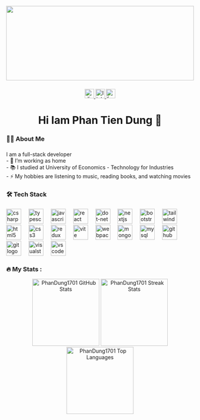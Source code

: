 <br clear="both">

<div align="center">
  <img width="100%" height="200" object-fit: cover src="[https://i.redd.it/bocchi-the-rock-profile-banners-v0-5xwplx9pz58a1.jpg?width=1080&format=pjpg&auto=webp&s=28e93a26ff958ba25e7b2375cef63ab4e70fc9b6](https://t3.ftcdn.net/jpg/08/76/40/50/360_F_876405020_nIbfbYowXkn5nQfOjYdtuKwFjkTBU5fG.jpg)"  />
</div>

###

<div align="center">
  <a href="https://discord.gg/kqhkPa4p" target="_blank">
    <img src="https://img.shields.io/static/v1?message=Discord&logo=discord&label=&color=7289DA&logoColor=white&labelColor=&style=for-the-badge" height="25" alt="discord logo" />
  </a>
  <a href="https://www.linkedin.com/in/dung-phan-6b41a9299/" target="_blank">
    <img src="https://img.shields.io/static/v1?message=LinkedIn&logo=linkedin&label=&color=0A66C2&logoColor=white&labelColor=&style=for-the-badge" height="25" alt="linkedin logo" />
  </a>
  <a href="https://www.facebook.com/phandung1701/" target="_blank">
    <img src="https://img.shields.io/static/v1?message=Facebook&logo=facebook&label=&color=1877F2&logoColor=white&labelColor=&style=for-the-badge" height="25" alt="facebook logo" />
  </a>
</div>

###

<h1 align="center">Hi Iam Phan Tien Dung 👋</h1>

###

<h3 align="left">👩‍💻  About Me</h3>

###

<p align="left">I am a full-stack developer<br>- 🔭 I’m working as home<br>- 📚 I studied at University of Economics - Technology for Industries<br>- ⚡ My hobbies are listening to music, reading books, and watching movies</p>

###

<h3 align="left">🛠 Tech Stack</h3>

###

<div align="left">
  <img src="https://cdn.jsdelivr.net/gh/devicons/devicon/icons/csharp/csharp-original.svg" height="40" alt="csharp logo"  />
  <img width="12" />
  <img src="https://skillicons.dev/icons?i=ts" height="40" alt="typescript logo"  />
  <img width="12" />
  <img src="https://skillicons.dev/icons?i=js" height="40" alt="javascript logo"  />
  <img width="12" />
  <img src="https://skillicons.dev/icons?i=react" height="40" alt="react logo"  />
  <img width="12" />
  <img src="https://skillicons.dev/icons?i=dotnet" height="40" alt="dot-net logo"  />
  <img width="12" />
  <img src="https://skillicons.dev/icons?i=nextjs" height="40" alt="nextjs logo"  />
  <img width="12" />
  <img src="https://skillicons.dev/icons?i=bootstrap" height="40" alt="bootstrap logo"  />
  <img width="12" />
  <img src="https://skillicons.dev/icons?i=tailwind" height="40" alt="tailwindcss logo"  />
  <img width="12" />
  <img src="https://skillicons.dev/icons?i=html" height="40" alt="html5 logo"  />
  <img width="12" />
  <img src="https://skillicons.dev/icons?i=css" height="40" alt="css3 logo"  />
  <img width="12" />
  <img src="https://skillicons.dev/icons?i=redux" height="40" alt="redux logo"  />
  <img width="12" />
  <img src="https://skillicons.dev/icons?i=vite" height="40" alt="vite logo"  />
  <img width="12" />
  <img src="https://skillicons.dev/icons?i=webpack" height="40" alt="webpack logo"  />
  <img width="12" />
  <img src="https://skillicons.dev/icons?i=mongodb" height="40" alt="mongodb logo"  />
  <img width="12" />
  <img src="https://skillicons.dev/icons?i=mysql" height="40" alt="mysql logo"  />
  <img width="12" />
  <img src="https://skillicons.dev/icons?i=github" height="40" alt="github logo"  />
  <img width="12" />
  <img src="https://skillicons.dev/icons?i=git" height="40" alt="git logo"  />
  <img width="12" />
  <img src="https://skillicons.dev/icons?i=visualstudio" height="40" alt="visualstudio logo"  />
  <img width="12" />
  <img src="https://cdn.jsdelivr.net/gh/devicons/devicon/icons/vscode/vscode-original.svg" height="40" alt="vscode logo"  />
</div>

###

<h3 align="left">🔥   My Stats :</h3>

<div align="center">
  <!-- GitHub Stats -->
  <img src="https://github-readme-stats.vercel.app/api?username=PhanDung1701&show_icons=true&theme=radical" alt="PhanDung1701 GitHub Stats" height="180px" />

  <!-- GitHub Streak Stats -->
  <img src="https://github-readme-streak-stats.herokuapp.com/?user=PhanDung1701&theme=radical" alt="PhanDung1701 Streak Stats" height="180px" />
  
  <!-- Top Languages -->
  <img src="https://github-readme-stats.vercel.app/api/top-langs/?username=PhanDung1701&layout=compact&theme=radical" alt="PhanDung1701 Top Languages" height="180px" />
</div>


###

